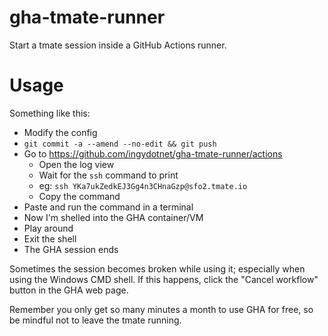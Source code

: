 gha-tmate-runner
================

Start a tmate session inside a GitHub Actions runner.


# Usage

Something like this:

* Modify the config
* `git commit -a --amend --no-edit && git push`
* Go to https://github.com/ingydotnet/gha-tmate-runner/actions
  * Open the log view
  * Wait for the `ssh` command to print
  * eg: `ssh YKa7ukZedkEJ3Gg4n3CHnaGzp@sfo2.tmate.io`
  * Copy the command
* Paste and run the command in a terminal
* Now I'm shelled into the GHA container/VM
* Play around
* Exit the shell
* The GHA session ends

Sometimes the session becomes broken while using it; especially when using the
Windows CMD shell.
If this happens, click the "Cancel workflow" button in the GHA web page.

Remember you only get so many minutes a month to use GHA for free, so be
mindful not to leave the tmate running.
